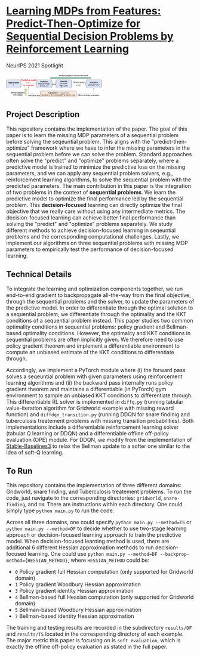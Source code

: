 # [Learning MDPs from Features: Predict-Then-Optimize for Sequential Decision Problems by Reinforcement Learning](https://arxiv.org/abs/2106.03279)

NeurIPS 2021 Spotlight


<img src="https://github.com/guaguakai/decision-focused-RL/blob/main/figures/framework.jpg?raw=true" width="256" height="64">

## Project Description
This repository contains the implementation of the paper.
The goal of this paper is to learn the missing MDP parameters of a sequential problem before solving the seqeuntial problem. This aligns with the "predict-then-optimize" framework where we have to infer the missing parameters in the sequential problem before we can solve the problem.
Standard approaches often solve the "predict" and "optimize" problems separately, where a predictive model is trained to minimize the predictive loss on the missing parameters, and we can apply any sequential problem solvers, e.g., reinforcement learning algorithms, to solve the sequential problem with the predicted parameters.
The main contribution in this paper is the integration of two problems in the context of **sequential problems**. We learn the predictive model to optimize the final performance led by the sequential problem.
This **decision-focused** learning can directly optimize the final objective that we really care without using any intermediate metrics.
The decision-focused learning can achieve better final performance than solving the "predict" and "optimize" problems separately.
We study different methods to achieve decision-focused learning in seqeuntial problems and the corresponding computational challenges.
Lastly, we implement our algorithms on three sequential problems with missing MDP parameters to empirically test the performance of decision-focused learning.


## Technical Details
To integrate the learning and optimization components together, we run end-to-end gradient to backpropagate all-the-way from the final objective, through the sequential problems and the solver, to update the parameters of the predictive model.
In order to differentiate through the optimal solution to a sequential problem, we differentiate through the optimality and the KKT conditions of a sequential problem instead.
This paper studies two common optimality conditions in sequential problems: policy gradient and Bellman-based optimality conditions.
However, the optimality and KKT conditions in sequential problems are often implicitly given.
We therefore need to use policy gradient theorem and implement a differentiable environment to compute an unbiased estimate of the KKT conditions to differentiate through.

Accordingly, we implement a PyTorch module where (i) the forward pass solves a seqeuntial problem with given parameters using reinforcement learning algorithms and (ii) the backward pass internally runs policy gradient theorem and maintains a differentiable (in PyTorch) gym environment to sample an unbiased KKT conditions to differentiate through.
This differentiable RL solver is implemented in `diffq.py` (running tabular value-iteration algorithm for Gridworld example with missing reward function) and `diffdqn_transition.py` (running DDQN for snare findinig and tuberculosis treatement problems with missing transition probabilities).
Both implementations include a differentiable reinforcement learning solver (tabular Q learning or DDQN) and a differentiable offline off-policy evaluation (OPE) module. 
For DDQN, we modify from the implementation of [Stable-Baselines3](https://stable-baselines3.readthedocs.io/en/master/) to relax the Bellman update to a softer one similar to the idea of soft-Q learning.


## To Run

This repository contains the implementation of three different domains: Gridworld, snare finding, and Tuberculosis treatement problems.
To run the code, just navigate to the corresponding directories: `gridworld`, `snare-finding`, and `TB`.
There are instructions within each directory. One could simply type `python main.py` to run the code.

Across all three domains, one could specify `python main.py --method=TS` or `python main.py --method=DF` to decide whether to use two-stage learning approach or decision-focused learning approach to train the predictive model.
When decision-focused learning method is used, there are additional 6 different Hessian approximation methods to run decision-focused learning. One could use `python main.py --method=DF --backprop-method={HESSIAN_METHOD}`, where `HESSIAN_METHOD` could be:
- `0` Policy gradient full Hessian computation (only supported for Gridworld domain)
- `1` Policy gradient Woodbury Hessian approximation
- `3` Policy gradient identity Hessian approximation
- `4` Bellman-based full Hessian computation (only supported for Gridworld domain)
- `5` Bellman-based Woodbury Hessian approximation
- `7` Bellman-based identity Hessian approximation

The training and testing results are recorded in the subdirectory `results/DF` and `results/TS` located in the corresponding directory of each example. The major metric this paper is focusing on is `soft evaluation`, which is exactly the offline off-policy evaluation as stated in the full paper.

